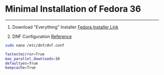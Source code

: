 # Minimal Installation of Fedora 36

---

1. Download "Everything" Installer [Fedora Installer Link](https://alt.fedoraproject.org/)


1. DNF Configuration [Reference](https://dnf.readthedocs.io/en/latest/conf_ref.html)
```bash
sudo nano /etc/dnf/dnf.conf

fastestmirror=True
max_parallel_downloads=10
defaultyes=True
keepcache=True
```

